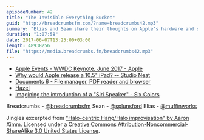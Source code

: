 ```yaml
---
episodeNumber: 42
title: "The Invisible Everything Bucket"
guid: "http://breadcrumbsfm.com/?name=breadcrumbs42.mp3"
summary: "Elias and Sean share their thoughts on Apple’s hardware and software announcements at the WWDC keynote."
duration: "1:07:58"
date: 2017-06-07T13:25:00+03:00
length: 48938256
file: "https://media.breadcrumbs.fm/breadcrumbs42.mp3"
---
```


- [Apple Events - WWDC Keynote, June 2017 - Apple](https://www.apple.com/apple-events/june-2017/)
- [ Why would Apple release a 10.5" iPad? -- Studio Neat](https://blog.studioneat.com/why-would-apple-release-a-10-5-ipad-ca4441f7f628)
- [ Documents 6 - File manager, PDF reader and browser](https://itunes.apple.com/us/app/documents-6-file-manager-pdf-reader-and-browser/id364901807?mt=8&uo=4)
- [Hazel](https://www.noodlesoft.com/)
- [ Imagining the introduction of a "Siri Speaker" - Six Colors](https://sixcolors.com/post/2017/05/imagining-the-introduction-of-a-siri-speaker/)

Breadcrumbs - [@breadcrumbsfm](https://twitter.com/breadcrumbsfm) Sean - [@splunsford](https://twitter.com/splunsford) Elias - [@muffinworks](https://twitter.com/muffinworks)

Jingles excerpted from [ "Halo-centric Hang/Halo improvisation" by Aaron Ximm](http://freemusicarchive.org/music/aaron_ximm/handpans_and_the_hang/). Licensed under a [Creative Commons Attribution-Noncommercial-ShareAlike 3.0 United States License](http://creativecommons.org/licenses/by-nc-sa/3.0/us/).